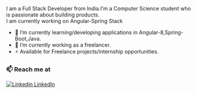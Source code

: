 

I am a Full Stack Developer from India.I'm a Computer Science student who is passionate about building products.<br>
I am currently working on Angular-Spring Stack


- 🔭 I’m currently learning/developing applications in Angular-8,Spring-Boot,Java.
- 🌱 I’m currently working as a freelancer.
- ⚡  Available for Freelance projects/internship opportunities.


### 📫 Reach me at 
[![Linkedin](https://i.stack.imgur.com/gVE0j.png) LinkedIn](https://www.linkedin.com/in/sumit-ghosh-4a7663170/)

